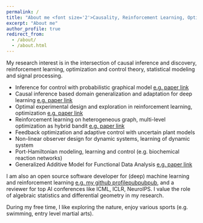 ```yaml
---
permalink: /
title: "About me <font size='2'>Causality, Reinforcement Learning, Optimization, Control, Statistical Modeling, Signal Processing<font>"
excerpt: "About me"
author_profile: true
redirect_from: 
  - /about/
  - /about.html
---
```


My research interest is in the intersection of causal inference and discovery, reinforcement learning, optimization and control theory, statistical modeling and signal processing. 


- Inference for control with probabilistic graphical model [e.g. paper link](https://ieeexplore.ieee.org/document/9003114)
- Causal inference based domain generalization and adaptation for deep learning [e.g. paper link](https://arxiv.org/pdf/2101.09436.pdf)
- Optimal experimental design and exploration in reinforcement learning, optimization [e.g. paper link](http://proceedings.mlr.press/v97/zhao19d/zhao19d.pdf)
- Reinforcement learning on heterogeneous graph, multi-level optimization as hybrid bandit [e.g. paper link](https://link.springer.com/chapter/10.1007/978-3-030-43823-4_7)
- Feedback optimization and adaptive control with uncertain plant models
- Non-linear observer design for dynamic systems, learning of dynamic system
- Port-Hamiltonian modeling, learning and control (e.g. biochemical reaction networks)
- Generalized Additive Model for Functional Data Analysis [e.g. paper link](https://arxiv.org/pdf/1911.07511.pdf)
 
I am also an open source software developer for (deep) machine learning and reinforcement learning [e.g. my github profile](https://github.com/smilesun)[pub](https://www.sciencedirect.com/science/article/pii/S016794731930194X)[pub](https://arxiv.org/pdf/1911.07511.pdf)[pub](https://cran.r-project.org/web/packages/paradox/index.html), and a reviewer for top AI conferences like ICML, ICLR, NeuroIPS.
I value the role of algebraic statistics and differential geometry in my research.

During my free time, I like exploring the nature, enjoy various sports (e.g. swimming, entry level martial arts).
